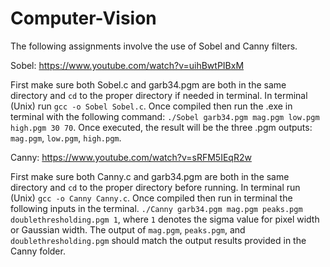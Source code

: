 # Computer-Vision
The following assignments involve the use of Sobel and Canny filters.

Sobel: https://www.youtube.com/watch?v=uihBwtPIBxM

First make sure both Sobel.c and garb34.pgm are both in the same directory and ```cd``` to the proper directory if needed in terminal. In terminal (Unix) run ```gcc -o Sobel Sobel.c```. Once compiled then run the .exe in terminal with the following command: ```./Sobel garb34.pgm mag.pgm low.pgm high.pgm 30 70```. Once executed, the result will be the three .pgm outputs: ```mag.pgm```, ```low.pgm```, ```high.pgm```. 


Canny: https://www.youtube.com/watch?v=sRFM5IEqR2w

First make sure both Canny.c and garb34.pgm are both in the same directory and ```cd``` to the proper directory before running. In terminal run (Unix) ```gcc -o Canny Canny.c```. Once compiled then run in terminal the following inputs in the terminal. ```./Canny garb34.pgm mag.pgm peaks.pgm doublethresholding.pgm 1```, where ```1``` denotes the sigma value for pixel width or Gaussian width. The output of ```mag.pgm```, ```peaks.pgm```, and ```doublethresholding.pgm``` should match the output results provided in the Canny folder. 
